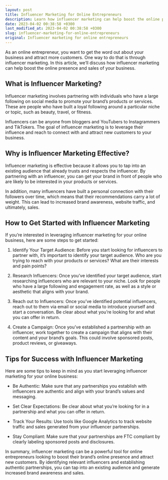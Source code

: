 ```yaml
---
layout: post
title: Influencer Marketing for Online Entrepreneurs
description: Learn how influencer marketing can help boost the online presence and sales of your business as an entrepreneur.
date: 2023-04-02 00:38:58 +0300
last_modified_at: 2023-04-02 00:38:58 +0300
slug: influencer-marketing-for-online-entrepreneurs
original: Influencer marketing for online entrepreneurs
---
```

As an online entrepreneur, you want to get the word out about your business and attract more customers. One way to do that is through influencer marketing. In this article, we’ll discuss how influencer marketing can help boost the online presence and sales of your business.

## What is Influencer Marketing?

Influencer marketing involves partnering with individuals who have a large following on social media to promote your brand’s products or services. These are people who have built a loyal following around a particular niche or topic, such as beauty, travel, or fitness.

Influencers can be anyone from bloggers and YouTubers to Instagrammers and TikTokers. The goal of influencer marketing is to leverage their influence and reach to connect with and attract new customers to your business.

## Why is Influencer Marketing Effective?

Influencer marketing is effective because it allows you to tap into an existing audience that already trusts and respects the influencer. By partnering with an influencer, you can get your brand in front of people who are likely to be interested in your products or services.

In addition, many influencers have built a personal connection with their followers over time, which means that their recommendations carry a lot of weight. This can lead to increased brand awareness, website traffic, and ultimately, sales.

## How to Get Started with Influencer Marketing

If you’re interested in leveraging influencer marketing for your online business, here are some steps to get started:

1. Identify Your Target Audience: Before you start looking for influencers to partner with, it’s important to identify your target audience. Who are you trying to reach with your products or services? What are their interests and pain points?

2. Research Influencers: Once you’ve identified your target audience, start researching influencers who are relevant to your niche. Look for people who have a large following and engagement rate, as well as a style or aesthetic that aligns with your brand.

3. Reach out to Influencers: Once you’ve identified potential influencers, reach out to them via email or social media to introduce yourself and start a conversation. Be clear about what you’re looking for and what you can offer in return.

4. Create a Campaign: Once you’ve established a partnership with an influencer, work together to create a campaign that aligns with their content and your brand’s goals. This could involve sponsored posts, product reviews, or giveaways.

## Tips for Success with Influencer Marketing

Here are some tips to keep in mind as you start leveraging influencer marketing for your online business:

- Be Authentic: Make sure that any partnerships you establish with influencers are authentic and align with your brand’s values and messaging.

- Set Clear Expectations: Be clear about what you’re looking for in a partnership and what you can offer in return.

- Track Your Results: Use tools like Google Analytics to track website traffic and sales generated from your influencer partnerships.

- Stay Compliant: Make sure that your partnerships are FTC compliant by clearly labeling sponsored posts and disclosures.

In summary, influencer marketing can be a powerful tool for online entrepreneurs looking to boost their brand’s online presence and attract new customers. By identifying relevant influencers and establishing authentic partnerships, you can tap into an existing audience and generate increased brand awareness and sales.